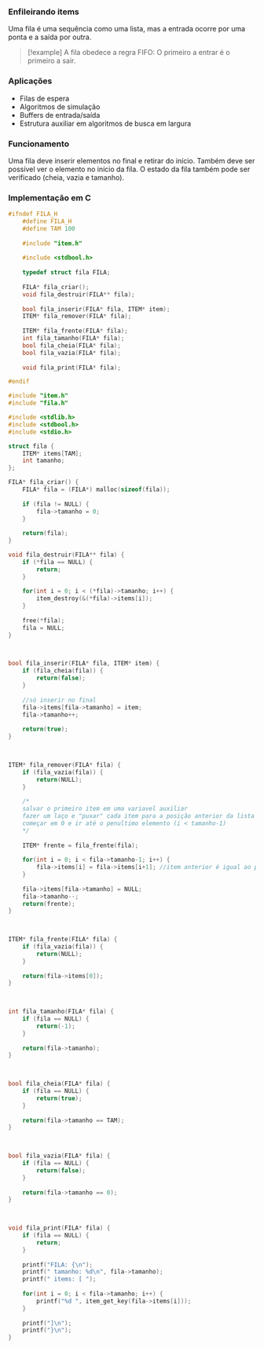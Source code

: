 ### Enfileirando items
Uma fila é uma sequência como uma lista, mas a entrada ocorre por uma ponta e a saída por outra.

>[!example] A fila obedece a regra FIFO: O primeiro a entrar é o primeiro a sair.

### Aplicações
- Filas de espera
- Algoritmos de simulação
- Buffers de entrada/saída
- Estrutura auxiliar em algoritmos de busca em largura

### Funcionamento
Uma fila deve inserir elementos no final e retirar do início.
Também deve ser possível ver o elemento no início da fila.
O estado da fila também pode ser verificado (cheia, vazia e tamanho).


### Implementação em C 

```c
#ifndef FILA_H
	#define FILA_H
	#define TAM 100
	
	#include "item.h"
	
	#include <stdbool.h>
	
	typedef struct fila FILA;
	
	FILA* fila_criar();
	void fila_destruir(FILA** fila);
	
	bool fila_inserir(FILA* fila, ITEM* item);
	ITEM* fila_remover(FILA* fila);
	
	ITEM* fila_frente(FILA* fila);
	int fila_tamanho(FILA* fila);
	bool fila_cheia(FILA* fila);
	bool fila_vazia(FILA* fila);
	
	void fila_print(FILA* fila);

#endif
```

```c
#include "item.h"
#include "fila.h"

#include <stdlib.h>
#include <stdbool.h>
#include <stdio.h>

struct fila {
	ITEM* items[TAM];
	int tamanho;
};

FILA* fila_criar() {
	FILA* fila = (FILA*) malloc(sizeof(fila));
	
	if (fila != NULL) {
		fila->tamanho = 0;
	}
	
	return(fila);
}

void fila_destruir(FILA** fila) {
	if (*fila == NULL) {
		return;
	}
	
	for(int i = 0; i < (*fila)->tamanho; i++) {
		item_destroy(&(*fila)->items[i]);
	}
	
	free(*fila);
	fila = NULL;
}

  

bool fila_inserir(FILA* fila, ITEM* item) {
	if (fila_cheia(fila)) {
		return(false);
	}
	
	//só inserir no final
	fila->items[fila->tamanho] = item;
	fila->tamanho++;
	
	return(true);
}

  

ITEM* fila_remover(FILA* fila) {
	if (fila_vazia(fila)) {
		return(NULL);
	}
	
	/*
	salvar o primeiro item em uma variavel auxiliar
	fazer um laço e "puxar" cada item para a posição anterior da lista
	começar em 0 e ir até o penultimo elemento (i < tamanho-1)
	*/
	
	ITEM* frente = fila_frente(fila);
	  
	for(int i = 0; i < fila->tamanho-1; i++) {
		fila->items[i] = fila->items[i+1]; //item anterior é igual ao proximo
	}
	
	fila->items[fila->tamanho] = NULL;
	fila->tamanho--;
	return(frente);
}

  

ITEM* fila_frente(FILA* fila) {
	if (fila_vazia(fila)) {
		return(NULL);
	}
	
	return(fila->items[0]);
}

  

int fila_tamanho(FILA* fila) {
	if (fila == NULL) {
		return(-1);
	}
	
	return(fila->tamanho);
}

  

bool fila_cheia(FILA* fila) {
	if (fila == NULL) {
		return(true);
	}
	
	return(fila->tamanho == TAM);
}

  

bool fila_vazia(FILA* fila) {
	if (fila == NULL) {
		return(false);
	}
	
	return(fila->tamanho == 0);
}

  

void fila_print(FILA* fila) {
	if (fila == NULL) {
		return;
	}
	
	printf("FILA: {\n");
	printf(" tamanho: %d\n", fila->tamanho);
	printf(" items: [ ");
	
	for(int i = 0; i < fila->tamanho; i++) {
		printf("%d ", item_get_key(fila->items[i]));
	}
	
	printf("]\n");
	printf("}\n");
}
```